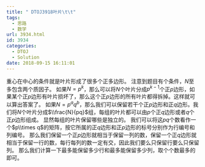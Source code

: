 ```yaml
---
title: " DTOJ3918叶片\t\t"
tags:
  - 思路
  - 数学
url: 3934.html
id: 3934
categories:
  - DTOJ
  - Solution
date: 2018-09-15 16:11:01
---
```


重心在中心的条件就是叶片形成了很多个正多边形。 注意到题目有个条件，$N$至多包含两个质因子。 如果$N=p^k$，那么可以将$N$个叶片分成$p^{k-1}$个正$p$边形，如果某个正$p$边形有叶片损坏了，那么这个正$p$边形的所有叶片都得拆掉。这样就可以算出答案了。 如果$N=p^{a}q^{b}$，那么我们可以保留若干个正$p$边形和正$q$边形。我们将$N$个叶片分成$\\frac{N}{pq}$组，每组的叶片都可以由$p$个正$q$边形或者$q$个正$p$边形组成。 显然每组的叶片保留哪些是独立的。 我们可以将这$pq$个数看作一个$p\\times q$的矩阵，按它所属的正$q$边形和正$p$边形的标号分别作为行编号和列编号。 那么我们保留一个正$p$边形就相当于保留一列的数，保留一个正$q$边形就相当于保留一行的数，每行每列的数一定有交，因此我们要么只保留行要么只保留列。 那么我们计算一下最多能保留多少行和最多能保留多少列，取个个数最多的即可。